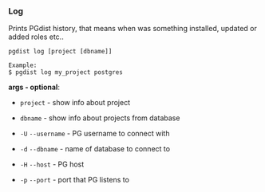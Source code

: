 ### Log

Prints PGdist history, that means when was something installed, updated or added roles etc..

```
pgdist log [project [dbname]]

Example:
$ pgdist log my_project postgres
```

**args - optional**:

- `project` - show info about project

- `dbname` - show info about projects from database

- `-U` `--username` - PG username to connect with

- `-d` `--dbname` - name of database to connect to

- `-H` `--host` - PG host

- `-p` `--port` - port that PG listens to
